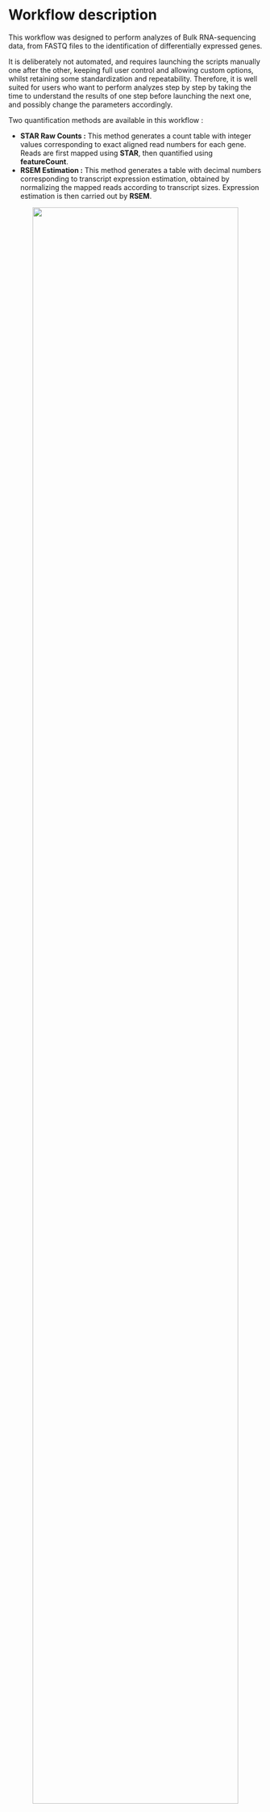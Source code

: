 # Workflow description

This workflow was designed to perform analyzes of Bulk RNA-sequencing data, from FASTQ files to the identification of differentially expressed genes.   
  
It is deliberately not automated, and requires launching the scripts manually one after the other, keeping full user control and allowing custom options, whilst retaining some standardization and repeatability. Therefore, it is well suited for users who want to perform analyzes step by step by taking the time to understand the results of one step before launching the next one, and possibly change the parameters accordingly.  

Two quantification methods are available in this workflow :  
* **STAR Raw Counts :** This method generates a count table with integer values corresponding to exact aligned read numbers for each gene. Reads are first mapped using **STAR**, then quantified using **featureCount**.
* **RSEM Estimation :** This method generates a table with decimal numbers corresponding to transcript expression estimation, obtained by normalizing the mapped reads according to transcript sizes. Expression estimation is then carried out by **RSEM**.

<p align="center">
<img src="https://github.com/JosephLeger/Workflow_RNA-seq/blob/main/img/pipeline.png"  width="90%" height="90%">
</p>

### Common steps
0. **Preparation of references :** To perform mapping to reference genome/transcriptome, it must be indexed first. To do so, it requires reference genome (FASTA file) and genome annotation (GTF file) available for download in Ensembl.org gateway.  

1. **Quality Check :** Quality of each FASTQ file is assessed using **FastQC**. A quality control report per file is then obtained, providing information on the quality of the bases, the length of the reads, the presence of adapters, etc. To make the visualization of the results easier, all reports are then pooled and analyzed simultaneously using **MultiQC**. 

2. **Trimming :** According to the conclusions drawn from the quality control of the reads, a trimming step is often necessary. This step makes it possible to clean the reads, for example by eliminating sequences enriched in adapters, or by trimming poor quality bases at the ends of the reads. For this, **Trimmomatic** needs to be provided with the adapter sequences used for sequencing if an enrichment has been detected.  
A quality control is carried out on the FASTQ files resulting from trimming to ensure that the quality obtained is satisfactory.

### STAR Raw Counts Workflow 
3. **Alignment to the genome :** Clean FASTQ files are then mapped to the previously indexed reference genome in order to identify the regions from which the reads come. **STAR** thus generates BAM files containing the reads aligned to the genome.  
A quality control is carried out on the BAM files resulting from alignment to ensure reads were correctly mapped.

4. **Quantification :** This step uses **subread** featureCounts function to convert the BAM files containing the aligned reads into a count table usable for further analyzes.  

### RSEM Estimation Workflow 
3. **Transcripts estimation :** Clean FASTQ files are then mapped to the previously indexed reference genome in order to identify the regions from which the reads come. **STAR** and **RSEM** are used to make an estimate of the abundance of each transcript. Resulting .genes.results and .isoforms.results files contain respectively the results of the estimation of expression by genes or by transcripts which will be used for further analyzes.  
A quality control is carried out on the BAM files resulting from alignment to ensure reads were correctly mapped.

### Post-Processing Data Analysis
Following data analyzes are performed locally using R or Python. A complete script for basic DESeq2 analysis while performing STAR Raw Counts Workflow is provided in R script folder.  

*Supplementary scripts are also available in ./scripts/extra folder of this repository.*  

# Initialization and recommendations

### Scripts
All required scripts are available in the [script folder](https://github.com/JosephLeger/Workflow_RNA-seq/tree/main/scripts) of this repository.   
To get more information about using these scripts, enter the command `sh <script_name.sh> help`.  

### Environments  
The workflow is encoded in Shell language and is supposed to be launched under a Linux environment.  
Moreover, it was written to be used on a computing cluster using **Simple Linux Utility for Resource Management (SLURM)** Workload Manager.  
All script files launch tasks as **sbatch** task submission. To successfully complete the workflow, wait for all the jobs in a step to be completed before launching the next one.  
You have to install all required tools in a conda environment using provided provided [Workflow_RNA-seq.yaml](https://github.com/JosephLeger/Workflow_RNA-seq/blob/main/Workflow_RNA-seq.yaml) reciept file.  

### Requirments
```
Name                        Version
fastqc                      0.11.9
multiqc                     1.13
trimmomatic                 0.39
samtools                    1.6
rsem                        1.3.2
star                        2.7.10b
subread                     2.0.1
```

### Project directory
To start the workflow, create a new directory for the project and put previously downloaded scripts inside. Create a 'Raw' subdirectory and put all the raw FASTQ files inside.  
Raw FASTQ files must be compressed in '.fq.gz' or '.fastq.gz' format. If it is not the case, you need to compress them using `gzip Raw/*.fastq`.  

For the following example, this type of folder tree is used :

<p align="left">
<img src="https://github.com/JosephLeger/Workflow_RNA-seq/blob/main/img/paths.png"  width="50%" height="50%">
</p>

# Workflow in a Nutshell  
```bash
# Quality Check
sh 1_QC.sh Raw
# Trimming
sh 2_Trim.sh -S 4:15 -L 5 -T 5 -M 36 -I ../Ref/Trimmomatic/NexteraPE-PE.fa:2:30:10 PE Raw
# Quality Check
sh 1_QC.sh Trimmed/Trimmomatic/Paired

# Using STAR
sh 3_STAR.sh PE Trimmed/Trimmomatic/Paired ../Ref/refdata-STAR-mm39.108/GenomeDir
sh 1_QC.sh STAR
sh 4_Count.sh PE STAR ../Ref/Genome/Mus_musculus.GRCm39.108.gtf

# Using RSEM
sh 3_RSEM.sh -B true PE Trimmed/Trimmomatic/Paired ../Ref/refdata-RSEM-mm39.108/mm39.108
sh 1_QC.sh RSEM
```

# Workflow Step by Step
## Common Steps
### 0. Preparation of references
This step only needs to be carried out during the first alignment. The genome or transcriptome once indexed can be reused as a reference for subsequent alignments.  
First, you need to download reference genome FASTA file and annotaion GTF file in the Genome folder.  
```bash
# Example with mouse genome from Ensembl.org
wget https://ftp.ensembl.org/pub/release-108/fasta/mus_musculus/dna/Mus_musculus.GRCm39.dna_sm.primary_assembly.fa.gz
wget https://ftp.ensembl.org/pub/release-108/gtf/mus_musculus/Mus_musculus.GRCm39.108.gtf.gz
```
Then, create a directory for the reference and use provided scripts in refindex folder of this repository according to the workflow you aim to perform.  

#### STAR indexing
Syntax : ```sh STAR_refindex.sh <FASTA> <GTF>```  
```bash
sh STAR_refindex.sh ../Genome/Mus_musculus.GRCm39.dna_sm.primary_assembly.fa.gz ../Genome/Mus_musculus.GRCm39.108.gtf.gz
```

#### RSEM indexing
Syntax : ```sh RSEM_refindex.sh <FASTA> <GTF> <build_name>```  
```bash
sh RSEM_refindex.sh ../Genome/Mus_musculus.GRCm39.dna_sm.primary_assembly.fa.gz ../Genome/Mus_musculus.GRCm39.109.gtf.gz mm39.108
```
*Once indexing is done, every following steps are performed directly in the project directory.*  


### 1. Quality Check
Syntax : ```sh QC.sh <input_dir>```  
```bash
sh 1_QC.sh Raw
```
Pooled results are available in ./QC/MultiQC/QC_Raw_MultiQC.html file.  

### 2. Trimming
If low quality bases or adapter enrichment is detected, you will need to perform trimming step.  
Provided trimming script allow several options :
* **-S** (Slingdingwindow) : Perform a sliding window trimming, cutting once the average quality within the window falls below a threshold.  
* **-L** (Leading) : Remove low quality bases from the beginning.  
* **-T** (Trailing) : Remove low quality bases from the end.   
* **-M** (Minlen) : This module removes reads that fall below the specified minimal length.  
* **-I** (Illuminaclip) : Cuts adapters and other Illumina-specific sequences present in the reads.
  
*For more details, please read [Trimmomatic Manual](http://www.usadellab.org/cms/uploads/supplementary/Trimmomatic/TrimmomaticManual_V0.32.pdf).*  
  
Syntax : ```sh Trim.sh [options] <SE|PE> <input_dir>```  
```bash
sh 2_Trim.sh -S 4:15 -L 3 -T 3 -M 36 -I ../Ref/Trimmomatic/NexteraPE-PE.fa:2:30:10 PE Raw
```

Perform a quality check after trimming to ensure all adapters and low quality bases have been removed correctly.  
```bash
sh 1_QC.sh Trimmed/Trimmomatic/Paired
```  
  
## STAR Raw Counts
### 3. Alignment to genome
Syntax : ```sh STAR.sh <SE|PE> <input_dir> <refindex>```
```bash
sh 3_STAR.sh PE Trimmed/Trimmomatic/Paired ../Ref/refdata-STAR-mm39.108/GenomeDir
```

Perform a quality check after alignment to ensure reads were correctly mapped.  
```bash
sh 1_QC.sh STAR
```  

### 4. Quantification
Syntax : ```sh Count.sh <SE|PE> <input_dir> <GTF>```
```bash
sh 4_Count.sh PE STAR ../Ref/Genome/Mus_musculus.GRCm39.108.gtf
```

## RSEM Estimation
### 3. Transcripts Estimation
Because RSEM will generate specific files after the estimation of the expression, it is possible to ignore output BAM files generation using **-B false** option. This could be usefull to avoid saturation of disk storage space.  
  
Syntax : ```sh RSEM.sh [options] <SE|PE> <input_dir> <refindex>```   
```bash
sh 3_RSEM.sh -B true PE Trimmed/Trimmomatic/Paired ../Ref/refdata-RSEM-mm39.108/mm39.108
```

Perform a quality check after alignment to ensure reads were correctly mapped.  
```bash
sh 1_QC.sh RSEM
```





